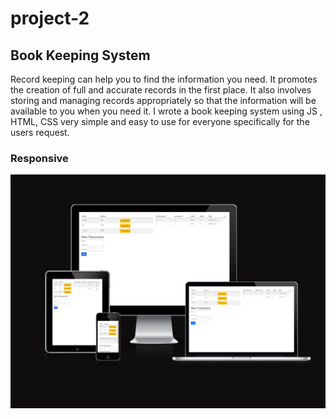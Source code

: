 # project-2

## Book Keeping System

Record keeping can help you to find the information you need. It promotes the creation of full and accurate records in the first place. It also involves storing and managing records appropriately so that the information will be available to you when you need it. I wrote a book keeping system using JS , HTML, CSS very simple and easy to use for everyone specifically for the users request.

### Responsive

![Alt text](./assets/img/responsive-test.jpg)
